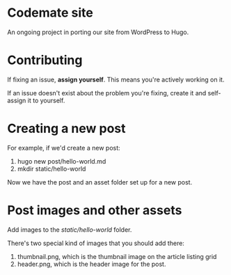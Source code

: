 # Codemate site

An ongoing project in porting our site from WordPress to Hugo.

# Contributing

If fixing an issue, **assign yourself**. This means you're actively working on it.

If an issue doesn't exist about the problem you're fixing, create it and self-assign it to yourself.

# Creating a new post

For example, if we'd create a new post:

1. hugo new post/hello-world.md
2. mkdir static/hello-world

Now we have the post and an asset folder set up for a new post. 

# Post images and other assets

Add images to the *static/hello-world* folder.

There's two special kind of images that you should add there:

1. thumbnail.png, which is the thumbnail image on the article listing grid
2. header.png, which is the header image for the post.